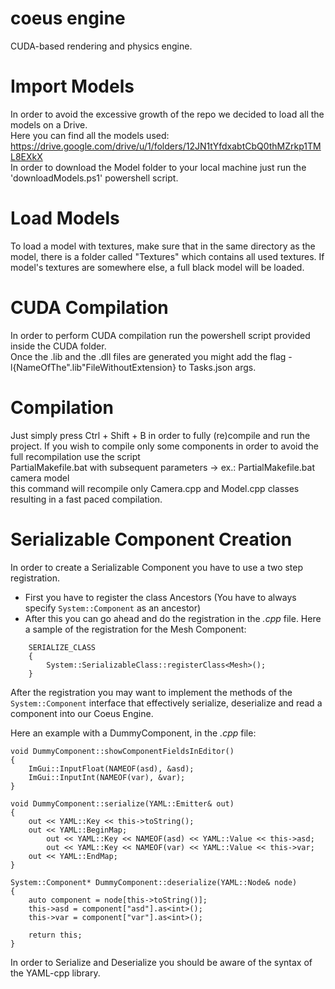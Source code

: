 # coeus engine

CUDA-based rendering and physics engine.

# Import Models

In order to avoid the excessive growth of the repo we decided to load all the models on a Drive. <br />
Here you can find all the models used: https://drive.google.com/drive/u/1/folders/12JN1tYfdxabtCbQ0thMZrkp1TML8EXkX <br />
In order to download the Model folder to your local machine just run the 'downloadModels.ps1' powershell script.

# Load Models

To load a model with textures, make sure that in the same directory as the model, there is a folder called "Textures" which contains all used textures.
If model's textures are somewhere else, a full black model will be loaded.

# CUDA Compilation

In order to perform CUDA compilation run the powershell script provided inside the CUDA folder. <br />
Once the .lib and the .dll files are generated you might add the flag -l{NameOfThe".lib"FileWithoutExtension} to Tasks.json args.

# Compilation

Just simply press Ctrl + Shift + B in order to fully (re)compile and run the project.
If you wish to compile only some components in order to avoid the full recompilation use the script <br />
PartialMakefile.bat with subsequent parameters -> ex.: PartialMakefile.bat camera model <br />
this command will recompile only Camera.cpp and Model.cpp classes resulting in a fast paced compilation.

# Serializable Component Creation
In order to create a Serializable Component you have to use a two step registration. <br />
- First you have to register the class Ancestors (You have to always specify ```System::Component``` as an ancestor)
- After this you can go ahead and do the registration in the *.cpp* file. Here a sample of the registration for the Mesh Component:
```
    SERIALIZE_CLASS
    {
        System::SerializableClass::registerClass<Mesh>();
    }
```

After the registration you may want to implement the methods of the ```System::Component``` interface that effectively serialize, deserialize and read a component
into our Coeus Engine.

Here an example with a DummyComponent, in the *.cpp* file:
```
void DummyComponent::showComponentFieldsInEditor()
{
    ImGui::InputFloat(NAMEOF(asd), &asd);
    ImGui::InputInt(NAMEOF(var), &var);
}

void DummyComponent::serialize(YAML::Emitter& out)
{
    out << YAML::Key << this->toString();
    out << YAML::BeginMap;
        out << YAML::Key << NAMEOF(asd) << YAML::Value << this->asd;
        out << YAML::Key << NAMEOF(var) << YAML::Value << this->var;
    out << YAML::EndMap; 
}

System::Component* DummyComponent::deserialize(YAML::Node& node)
{
    auto component = node[this->toString()];
    this->asd = component["asd"].as<int>();
    this->var = component["var"].as<int>();

    return this;
}
```

In order to Serialize and Deserialize you should be aware of the syntax of the YAML-cpp library.
